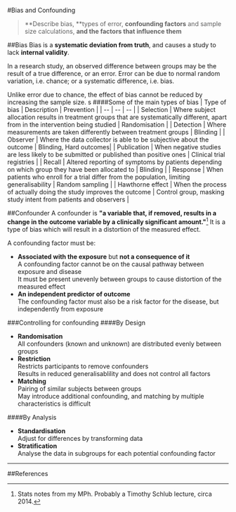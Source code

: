 #Bias and Confounding
> **Describe bias, **types of error, **confounding factors** and sample size calculations, **and the factors that influence them**

##Bias
Bias is a **systematic deviation from truth**, and causes a study to lack **internal validity**.

In a research study, an observed difference between groups may be the result of a true difference, or an error. Error can be due to normal random variation, i.e. chance; or a systematic difference, i.e. bias.

Unlike error due to chance, the effect of bias cannot be reduced by increasing the sample size. 
s
####Some of the main types of bias
| Type of bias | Description | Prevention |
| -- | -- | -- |
| Selection | Where subject allocation results in treatment groups that are systematically different, apart from in the intervention being studied | Randomisation |
| Detection | Where measurements are taken differently between treatment groups | Blinding |
| Observer | Where the data collector is able to be subjective about the outcome | Blinding, Hard outcomes|
| Publication | When negative studies are less likely to be submitted or published than positive ones | Clinical trial registries |
| Recall | Altered reporting of symptoms by patients depending on which group they have been allocated to | Blinding |
| Response | When patients who enroll for a trial differ from the population, limiting generalisability | Random sampling |
| Hawthorne effect | When the process of actually doing the study improves the outcome | Control group, masking study intent from patients and observers |

##Confounder
A confounder is **"a variable that, if removed, results in a change in the outcome variable by a clinically significant amount."**[^3] It is a type of bias which will result in a distortion of the measured effect.

A confounding factor must be:
* **Associated with the exposure** but **not a consequence of it**  
  A confounding factor cannot be on the causal pathway between exposure and disease  
  It must be present unevenly between groups to cause distortion of the measured effect
* **An independent predictor of outcome**  
  The confounding factor must also be a risk factor for the disease, but independently from exposure


###Controlling for confounding
####By Design
* **Randomisation**  
  All confounders (known and unknown) are distributed evenly between groups
* **Restriction**  
  Restricts participants to remove confounders  
  Results in reduced generalisablility and does not control all factors
* **Matching**  
  Pairing of similar subjects between groups  
  May introduce additional confounding, and matching by multiple characteristics is difficult

####By Analysis
* **Standardisation**  
  Adjust for differences by transforming data
* **Stratification**  
  Analyse the data in subgroups for each potential confounding factor
---

##References  
 [^1]: Sackett, D. L. (1979). Bias in analytic research. Journal of Chronic Diseases 32 (1–2): 51–63.  
[^2]: PS Myles, T Gin. Statistical methods for anaesthesia and intensive care. 1st ed. Oxford: Butterworth-Heinemann, 2001.   
[^3]: Stats notes from my MPh. Probably a Timothy Schlub lecture, circa 2014.